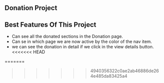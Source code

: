 
## Donation Project
## Best Features Of This Project

- Can see all the donated sections in the Donation page.
- Can se in which page we are now active by the color of the nav item.
- we can see the donation in detail if we click in the view details button.
<<<<<<< HEAD

=======
>>>>>>> 4940356322c0ae2ab46886de264e485da83425a4


